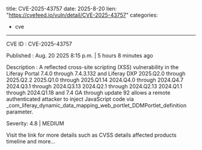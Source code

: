  
title: CVE-2025-43757
date: 2025-8-20
lien: "https://cvefeed.io/vuln/detail/CVE-2025-43757"
categories:
  - cve
---

CVE ID : CVE-2025-43757

Published :  Aug. 20
2025
8:15 p.m. | 5 hours
8 minutes ago

Description : A reflected cross-site scripting (XSS) vulnerability in the Liferay Portal 7.4.0 through 7.4.3.132
and Liferay DXP 2025.Q2.0 through 2025.Q2.2
2025.Q1.0 through 2025.Q1.14
2024.Q4.0 through 2024.Q4.7
2024.Q3.1 through 2024.Q3.13
2024.Q2.1 through 2024.Q2.13
2024.Q1.1 through 2024.Q1.18 and 7.4 GA through update 92 allows a remote authenticated attacker to inject JavaScript code via _com_liferay_dynamic_data_mapping_web_portlet_DDMPortlet_definition parameter.

Severity: 4.8 | MEDIUM

Visit the link for more details
such as CVSS details
affected products
timeline
and more...
